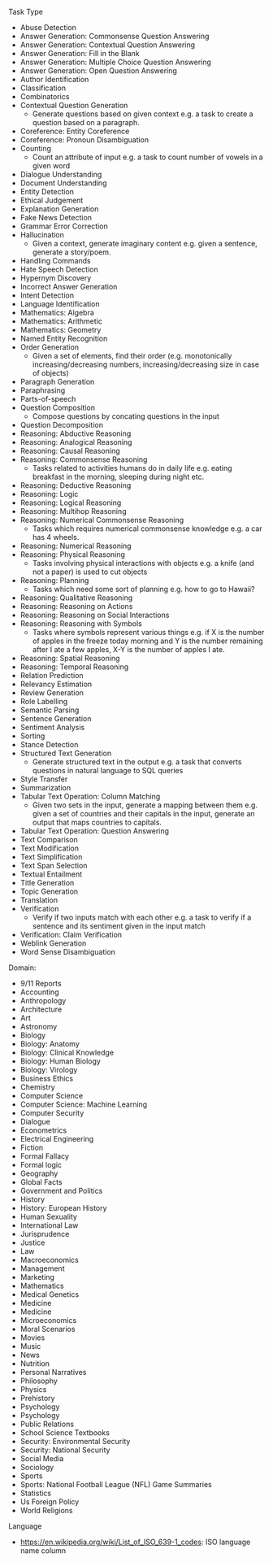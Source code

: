 Task Type
- Abuse Detection
- Answer Generation: Commonsense Question Answering
- Answer Generation: Contextual Question Answering
- Answer Generation: Fill in the Blank
- Answer Generation: Multiple Choice Question Answering
- Answer Generation: Open Question Answering
- Author Identification
- Classification
- Combinatorics
- Contextual Question Generation
   - Generate questions based on given context e.g. a task to create a question based on a paragraph.
- Coreference: Entity Coreference
- Coreference: Pronoun Disambiguation
- Counting
   - Count an attribute of input e.g. a task to count number of vowels in a given word
- Dialogue Understanding
- Document Understanding
- Entity Detection
- Ethical Judgement
- Explanation Generation
- Fake News Detection
- Grammar Error Correction
- Hallucination
   - Given a context, generate imaginary content e.g. given a sentence, generate a story/poem.
- Handling Commands
- Hate Speech Detection
- Hypernym Discovery
- Incorrect Answer Generation
- Intent Detection
- Language Identification
- Mathematics: Algebra
- Mathematics: Arithmetic
- Mathematics: Geometry
- Named Entity Recognition
- Order Generation
   - Given a set of elements, find their order (e.g. monotonically increasing/decreasing numbers, increasing/decreasing size in case of objects)
- Paragraph Generation
- Paraphrasing
- Parts-of-speech
- Question Composition
   - Compose questions by concating questions in the input
- Question Decomposition
- Reasoning: Abductive Reasoning
- Reasoning: Analogical Reasoning
- Reasoning: Causal Reasoning
- Reasoning: Commonsense Reasoning
   - Tasks related to activities humans do in daily life e.g. eating breakfast in the morning, sleeping during night etc.
- Reasoning: Deductive Reasoning
- Reasoning: Logic
- Reasoning: Logical Reasoning
- Reasoning: Multihop Reasoning
- Reasoning: Numerical Commonsense Reasoning
   - Tasks which requires numerical commonsense knowledge e.g. a car has 4 wheels.
- Reasoning: Numerical Reasoning
- Reasoning: Physical Reasoning
   - Tasks involving physical interactions with objects e.g. a knife (and not a paper) is used to cut objects
- Reasoning: Planning
   - Tasks which need some sort of planning e.g. how to go to Hawaii?
- Reasoning: Qualitative Reasoning
- Reasoning: Reasoning on Actions
- Reasoning: Reasoning on Social Interactions
- Reasoning: Reasoning with Symbols
   - Tasks where symbols represent various things e.g. if X is the number of apples in the freeze today morning and Y is the number remaining after I ate a few apples, X-Y is the number of apples I ate.
- Reasoning: Spatial Reasoning
- Reasoning: Temporal Reasoning
- Relation Prediction
- Relevancy Estimation
- Review Generation
- Role Labelling
- Semantic Parsing
- Sentence Generation
- Sentiment Analysis
- Sorting
- Stance Detection
- Structured Text Generation
   - Generate structured text in the output e.g. a task that converts questions in natural language to SQL queries
- Style Transfer
- Summarization
- Tabular Text Operation: Column Matching
   - Given two sets in the input, generate a mapping between them e.g. given a set of countries and their capitals in the input, generate an output that maps countries to capitals.
- Tabular Text Operation: Question Answering
- Text Comparison
- Text Modification
- Text Simplification
- Text Span Selection
- Textual Entailment
- Title Generation
- Topic Generation
- Translation
- Verification
   - Verify if two inputs match with each other e.g. a task to verify if a sentence and its sentiment given in the input match
- Verification: Claim Verification
- Weblink Generation
- Word Sense Disambiguation

Domain:
* 9/11 Reports
* Accounting
* Anthropology
* Architecture
* Art
* Astronomy
* Biology
* Biology: Anatomy
* Biology: Clinical Knowledge
* Biology: Human Biology
* Biology: Virology
* Business Ethics
* Chemistry
* Computer Science
* Computer Science: Machine Learning
* Computer Security
* Dialogue
* Econometrics
* Electrical Engineering
* Fiction
* Formal Fallacy
* Formal logic
* Geography
* Global Facts
* Government and Politics
* History
* History: European History
* Human Sexuality
* International Law
* Jurisprudence
* Justice
* Law
* Macroeconomics
* Management
* Marketing
* Mathematics
* Medical Genetics
* Medicine
* Medicine
* Microeconomics
* Moral Scenarios
* Movies
* Music
* News
* Nutrition
* Personal Narratives
* Philosophy
* Physics
* Prehistory
* Psychology
* Psychology
* Public Relations
* School Science Textbooks
* Security: Environmental Security
* Security: National Security
* Social Media
* Sociology
* Sports
* Sports: National Football League (NFL) Game Summaries
* Statistics
* Us Foreign Policy
* World Religions

Language
- https://en.wikipedia.org/wiki/List_of_ISO_639-1_codes: ISO language name column
